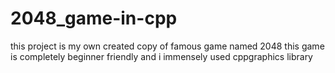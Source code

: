 # 2048_game-in-cpp
this project is my own created copy of famous game named 2048 
this game is completely beginner friendly and i immensely used cppgraphics library 

